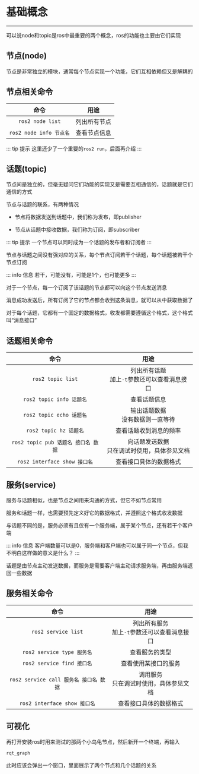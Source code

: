 # 基础概念
---
可以说node和topic是ros中最重要的两个概念，ros的功能也主要由它们实现

## 节点(node)
节点是非常独立的模块，通常每个节点实现一个功能，它们互相依赖但又是解耦的

## 节点相关命令
|命令|用途|
|:-:|:-:|
|`ros2 node list`|列出所有节点|
|`ros2 node info 节点名`|查看节点信息|

::: tip 提示
这里还少了一个重要的`ros2 run`，后面再介绍
:::

## 话题(topic)
节点间是独立的，但毫无疑问它们功能的实现又是需要互相通信的，话题就是它们通信的方式

节点与话题的联系，有两种情况

- 节点将数据发送到话题中，我们称为发布，即publisher

- 节点从话题中接收数据，我们称为订阅，即subscriber

::: tip 提示
一个节点可以同时成为一个话题的发布者和订阅者
:::

节点与话题之间没有强对应的关系，每个节点订阅若干个话题，每个话题被若干个节点订阅

::: info 信息
若干，可能没有，可能是1个，也可能更多
:::

对于一个节点，每一个订阅了该话题的节点都可以向这个节点发送消息

消息成功发送后，所有订阅了它的节点都会收到这条消息，就可以从中获取数据了

对于每个话题，它都有一个固定的数据格式，收发都需要遵循这个格式，这个格式叫“消息接口”

## 话题相关命令
|命令|用途|
|:-:|:-:|
|`ros2 topic list`|列出所有话题<br />加上`-t`参数还可以查看消息接口|
|`ros2 topic info 话题名`|查看话题信息|
|`ros2 topic echo 话题名`|输出话题数据<br />没有数据则一直等待|
|`ros2 topic hz 话题名`|查看话题收到消息的频率|
|`ros2 topic pub 话题名 接口名 数据`|向话题发送数据<br />只在调试时使用，具体参见文档|
|`ros2 interface show 接口名`|查看接口具体的数据格式|

## 服务(service)
服务与话题相似，也是节点之间用来沟通的方式，但它不如节点常用

服务和话题一样，也需要预先定义好它的数据格式，并遵照这个格式收发数据

与话题不同的是，服务必须有且仅有一个服务端，属于某个节点，还有若干个客户端

::: info 信息
客户端数量可以是0，服务端和客户端也可以属于同一个节点，但我不明白这样做的意义是什么？
:::

话题是由节点主动发送数据，而服务是需要客户端主动请求服务端，再由服务端返回一些数据

## 服务相关命令
|命令|用途|
|:-:|:-:|
|`ros2 service list`|列出所有服务<br />加上`-t`参数还可以查看消息接口|
|`ros2 service type 服务名`|查看服务的类型|
|`ros2 service find 接口名`|查看使用某接口的服务|
|`ros2 service call 服务名 接口名 数据`|调用服务    <br />只在调试时使用，具体参见文档|
|`ros2 interface show 接口名`|查看接口具体的数据格式|

## 可视化
再打开安装ros时用来测试的那两个小乌龟节点，然后新开一个终端，再输入

``` bash
rqt_graph
```

此时应该会弹出一个窗口，里面展示了两个节点和几个话题的关系
